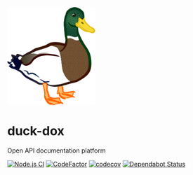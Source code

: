 <img width="200" src="./logo.png" />

# duck-dox
Open API documentation platform

[![Node.js CI](https://github.com/3beca/duck-dox/actions/workflows/node.js.yml/badge.svg)](https://github.com/3beca/duck-dox/actions/workflows/node.js.yml)
[![CodeFactor](https://www.codefactor.io/repository/github/3beca/duck-dox/badge)](https://www.codefactor.io/repository/github/3beca/duck-dox)
[![codecov](https://codecov.io/gh/3beca/duck-dox/branch/main/graph/badge.svg?token=TGKEJ9S3Q8)](https://codecov.io/gh/3beca/duck-dox)
[![Dependabot Status](https://api.dependabot.com/badges/status?host=github&repo=3beca/duck-dox)](https://dependabot.com)
